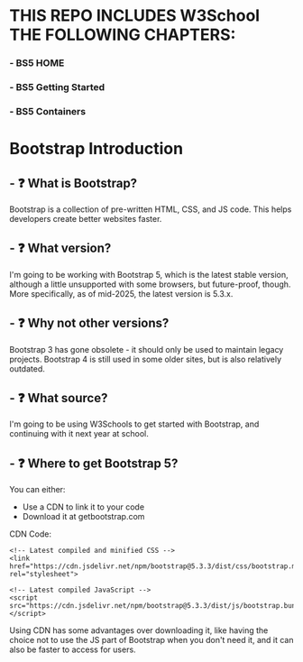 # THIS REPO INCLUDES W3School THE FOLLOWING CHAPTERS:
### - BS5 HOME
### - BS5 Getting Started
### - BS5 Containers

#  Bootstrap Introduction

## - ❓ What is Bootstrap?
Bootstrap is a collection of pre-written HTML, CSS, and JS code. This helps developers create better websites faster.

## - ❓ What version?
I'm going to be working with Bootstrap 5, which is the latest stable version, although a little unsupported with some browsers, but future-proof, though. More specifically, as of mid-2025, the latest version is 5.3.x.

## - ❓ Why not other versions?
Bootstrap 3 has gone obsolete - it should only be used to maintain legacy projects.
Bootstrap 4 is still used in some older sites, but is also relatively outdated.

## - ❓ What source?
I'm going to be using W3Schools to get started with Bootstrap, and continuing with it next year at school.

## - ❓ Where to get Bootstrap 5?
You can either:
- Use a CDN to link it to your code
- Download it at getbootstrap.com

CDN Code:
```
<!-- Latest compiled and minified CSS -->
<link href="https://cdn.jsdelivr.net/npm/bootstrap@5.3.3/dist/css/bootstrap.min.css" rel="stylesheet">

<!-- Latest compiled JavaScript -->
<script src="https://cdn.jsdelivr.net/npm/bootstrap@5.3.3/dist/js/bootstrap.bundle.min.js"></script>
```
Using CDN has some advantages over downloading it, like having the choice not to use the JS part of Bootstrap when you don't need it, and it can also be faster to access for users.
